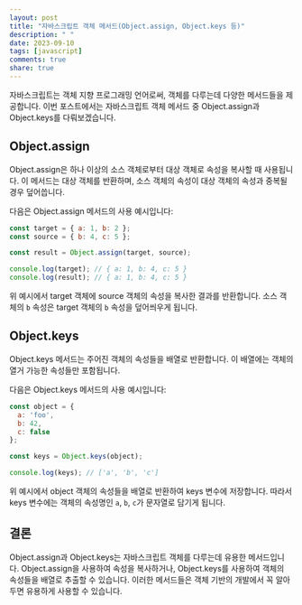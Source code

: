 ```yaml
---
layout: post
title: "자바스크립트 객체 메서드(Object.assign, Object.keys 등)"
description: " "
date: 2023-09-10
tags: [javascript]
comments: true
share: true
---
```


자바스크립트는 객체 지향 프로그래밍 언어로써, 객체를 다루는데 다양한 메서드들을 제공합니다. 이번 포스트에서는 자바스크립트 객체 메서드 중 Object.assign과 Object.keys를 다뤄보겠습니다.

## Object.assign

Object.assign은 하나 이상의 소스 객체로부터 대상 객체로 속성을 복사할 때 사용됩니다. 이 메서드는 대상 객체를 반환하며, 소스 객체의 속성이 대상 객체의 속성과 중복될 경우 덮어씁니다.

다음은 Object.assign 메서드의 사용 예시입니다:

```javascript
const target = { a: 1, b: 2 };
const source = { b: 4, c: 5 };

const result = Object.assign(target, source);

console.log(target); // { a: 1, b: 4, c: 5 }
console.log(result); // { a: 1, b: 4, c: 5 }
```

위 예시에서 target 객체에 source 객체의 속성을 복사한 결과를 반환합니다. 소스 객체의 `b` 속성은 target 객체의 `b` 속성을 덮어씌우게 됩니다.

## Object.keys

Object.keys 메서드는 주어진 객체의 속성들을 배열로 반환합니다. 이 배열에는 객체의 열거 가능한 속성들만 포함됩니다.

다음은 Object.keys 메서드의 사용 예시입니다:

```javascript
const object = {
  a: 'foo',
  b: 42,
  c: false
};

const keys = Object.keys(object);

console.log(keys); // ['a', 'b', 'c']
```

위 예시에서 object 객체의 속성들을 배열로 반환하여 keys 변수에 저장합니다. 따라서 keys 변수에는 객체의 속성명인 `a`, `b`, `c`가 문자열로 담기게 됩니다.

## 결론

Object.assign과 Object.keys는 자바스크립트 객체를 다루는데 유용한 메서드입니다. Object.assign을 사용하여 속성을 복사하거나, Object.keys를 사용하여 객체의 속성들을 배열로 추출할 수 있습니다. 이러한 메서드들은 객체 기반의 개발에서 꼭 알아두면 유용하게 사용할 수 있습니다.
